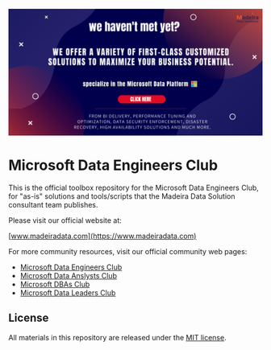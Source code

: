[![Welcome - We are Madeira Data Solutions](banner_1024.png)](https://www.madeiradata.com)

# Microsoft Data Engineers Club

This is the official toolbox repository for the Microsoft Data Engineers Club, for "as-is" solutions and tools/scripts that the Madeira Data Solution consultant team publishes.

Please visit our official website at:

[www.madeiradata.com](https://www.madeiradata.com)

For more community resources, visit our official community web pages:

- [Microsoft Data Engineers Club](https://www.madeiradata.com/engineerscommunity)
- [Microsoft Data Anslysts Club](https://www.madeiradata.com/analystscommunity)
- [Microsoft DBAs Club](https://www.madeiradata.com/dbascommunity)
- [Microsoft Data Leaders Club](https://www.madeiradata.com/dataleaderscommunity)

## License

All materials in this repository are released under the [MIT license](https://github.com/MadeiraData/microsoft-data-engineers-club/blob/master/LICENSE).
